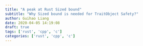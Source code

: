 ```yaml
---
title: "A peak at Rust Sized bound"
subtitle: "Why Sized bound is needed for TraitObject Safety?"
author: Guihao Liang
date: 2020-04-05 14:19:08
draft: true
tags: ['rust', 'cpp', 'c']
categories: ['rust', 'cpp', 'c']
---
```

